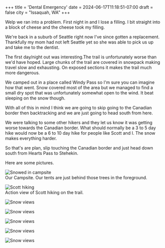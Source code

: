 +++
title = 'Dental Emergency'
date = 2024-06-17T11:18:51-07:00
draft = false
city = "Issaquah, WA"
+++

Welp we ran into a problem. First night in and I lose a filling. I bit straight into a block of cheese and the cheese took my filling. 

We're back in a suburb of Seattle right now I've since gotten a replacement. Thankfully my mom had not left Seattle yet so she was able to pick us up and take me to the dentist. 

The first day/night out was interesting.The trail is unfortunately worse than we'd have hoped. Large chunks of the trail are covered in snowpack making travel slow and exhausting. On exposed sections it makes the trail much more dangerous. 

We camped out in a place called Windy Pass so I'm sure you can imagine how that went. Snow covered most of the area but we managed to find a small dry spot that was unfortunately somewhat open to the wind. It beat sleeping on the snow though.

With all of this in mind I think we are going to skip going to the Canadian border then backtracking and we are just going to head south from here.

We were talking to some other hikers and they let us know it was getting worse towards the Canadian border. What should normally be a 3 to 5 day hike would now be a 6 to 10 day hike for people like Scott and I. The snow makes everything harder. 

So that's are plan, slip touching the Canadian border and just head down south from Hearts Pass to Stehekin.

Here are some pictures.

![Snowed in campsite](/pct-blog/images/campsite.jpg)\
Our Campsite. Our tents are just behind those trees in the foreground.

![Scott hiking](/pct-blog/images/scott_1.jpg)\
Action view of Scott hiking on the trail.

![Snow views](/pct-blog/images/snow_1.jpg)

![Snow views](/pct-blog/images/snow_2.jpg)

![Snow views](/pct-blog/images/snow_3.jpg)

![Snow views](/pct-blog/images/airbnb.jpg)

![Snow views](/pct-blog/images/snow_4.jpg)